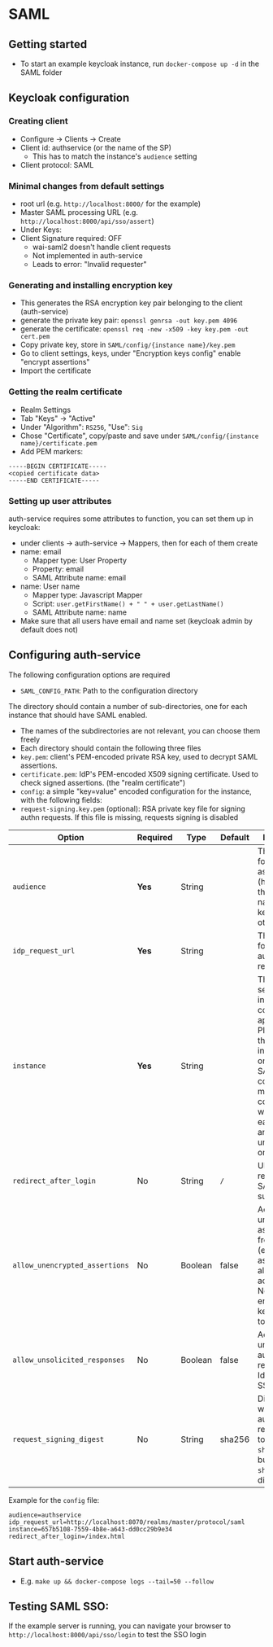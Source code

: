 # SAML

## Getting started

* To start an example keycloak instance, run `docker-compose up -d` in the SAML folder

## Keycloak configuration
### Creating client
 * Configure -> Clients -> Create
 * Client id: authservice (or the name of the SP)
   * This has to match the instance's `audience` setting
 * Client protocol: SAML

### Minimal changes from default settings
 * root url (e.g. `http://localhost:8000/` for the example)
 * Master SAML processing URL  (e.g. `http://localhost:8000/api/sso/assert`)
 * Under Keys:
 * Client Signature required: OFF
   * wai-saml2 doesn't handle client requests
   * Not implemented in auth-service
   * Leads to error: "Invalid requester"

### Generating and installing encryption key
  * This generates the RSA encryption key pair belonging to the client (auth-service)
  * generate the private key pair: `openssl genrsa -out key.pem 4096`
  * generate the certificate: `openssl req -new -x509 -key key.pem -out cert.pem`
  * Copy private key, store in `SAML/config/{instance name}/key.pem`
  * Go to client settings, keys, under "Encryption keys config" enable "encrypt assertions"
  * Import the certificate

### Getting the realm certificate
  * Realm Settings
  * Tab "Keys" -> "Active"
  * Under "Algorithm": `RS256`, "Use": `Sig`
  * Chose "Certificate", copy/paste and save under `SAML/config/{instance name}/certificate.pem`
  * Add PEM markers:
```
-----BEGIN CERTIFICATE-----
<copied certificate data>
-----END CERTIFICATE-----
```

### Setting up user attributes
auth-service requires some attributes to function, you can set them up in keycloak:
  * under clients -> auth-service -> Mappers, then for each of them create
  * name: email
    * Mapper type: User Property
    * Property: email
    * SAML Attribute name: email
  * name: User name
    * Mapper type: Javascript Mapper
    * Script: `user.getFirstName() + " " + user.getLastName()`
    * SAML Attribute name: name
  * Make sure that all users have email and name set (keycloak admin by default does not)

## Configuring auth-service
The following configuration options are required
  * `SAML_CONFIG_PATH`: Path to the configuration directory

The directory should contain a number of sub-directories, one for each instance
that should have SAML enabled.
  * The names of the subdirectories are not relevant, you can choose them freely
  * Each directory should contain the following three files
  * `key.pem`: client's PEM-encoded private RSA key, used to decrypt SAML
    assertions.
  * `certificate.pem`: IdP's PEM-encoded X509 signing certificate. Used to check
    signed assertions. (the "realm certificate")
  * `config`: a simple "key=value" encoded configuration for the instance, with
    the following fields:
  * `request-signing.key.pem` (optional): RSA private key file for signing authn
    requests. If this file is missing, requests signing is disabled

|Option|Required|Type|Default|Description|
|------|--------|----|-------|-----------|
|`audience`| **Yes**| String|| The audience for SAML assertions (has to match the client name in keycloak or other IdPs)|
|`idp_request_url`|**Yes**|String|| The IdP's URL for authentication requests|
|`instance`| **Yes**| String|| The auth-service instance this configuration applies to. Please note that each instance can only have **one** SAML configuration, multiple configurations will overwrite each other in an unspecified order.|
|`redirect_after_login`| No| String| `/`| URL to redirect after SAML login succeeds|
|`allow_unencrypted_assertions`| No| Boolean| false| Accept unencrypted assertions from the IdP (encrypted assertions are always accepted). Note that the encryption key still needs to be set.|
|`allow_unsolicited_responses`| No| Boolean| false| Accept unsolicited auth responses,e.g. IdP-initiated SSO.|
|`request_signing_digest`| No| String | sha256 | Digest to use when signing authentication requests. Has to be one of `sha1` or `sha256` but the use of `sha1` is discouraged.

Example for the `config` file:
```
audience=authservice
idp_request_url=http://localhost:8070/realms/master/protocol/saml
instance=657b5108-7559-4b8e-a643-dd0cc29b9e34
redirect_after_login=/index.html
```

## Start auth-service
  * E.g. `make up && docker-compose logs --tail=50 --follow`

## Testing SAML SSO:

If the example server is running, you can navigate your browser to
`http://localhost:8000/api/sso/login` to test the SSO login
